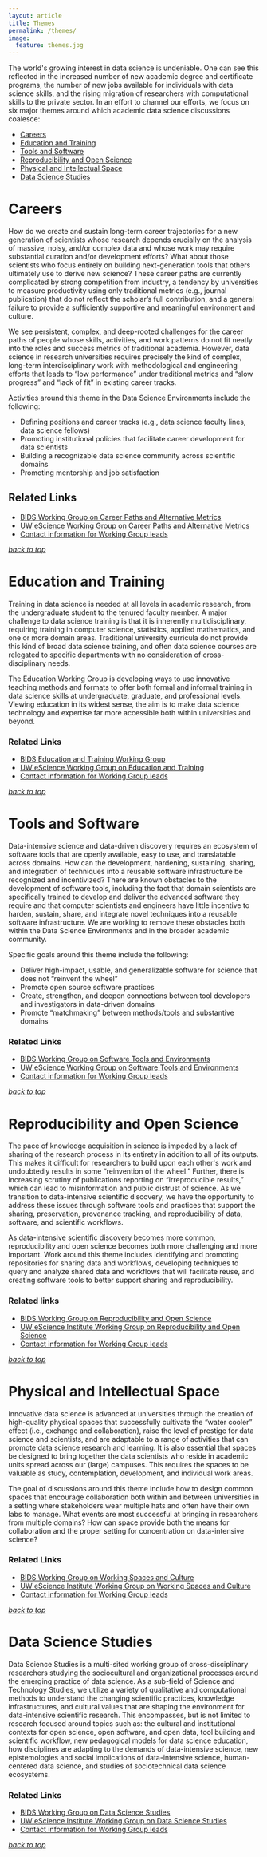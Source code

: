 ```yaml
---
layout: article
title: Themes
permalink: /themes/
image:
  feature: themes.jpg
---
```


<a name="themetop"></a>
The world's growing interest in data science is undeniable.  One can see this reflected in the increased number of new academic degree and certificate programs, the number of new jobs available for individuals with data science skills, and the rising migration of researchers with computational skills to the private sector. In an effort to channel our efforts, we focus on six major themes around which academic data science discussions coalesce: 

- [Careers](#careers)
- [Education and Training](#education)
- [Tools and Software](#tools)
- [Reproducibility and Open Science](#reproducibility)
- [Physical and Intellectual Space](#space)
- [Data Science Studies](#ethnography)

# <a name="careers"></a>Careers

How do we create and sustain long-term career trajectories for a new generation of scientists whose research depends crucially on the analysis of massive, noisy, and/or complex data and whose work may require substantial curation and/or development efforts? What about those scientists who focus entirely on building next-generation tools that others ultimately use to derive new science? These career paths are currently complicated by strong competition from industry, a tendency by universities to measure productivity using only traditional metrics (e.g., journal publication) that do not reflect the scholar’s full contribution, and a general failure to provide a sufficiently supportive and meaningful environment and culture.

We see persistent, complex, and deep-rooted challenges for the career paths of people whose skills, activities, and work patterns do not fit neatly into the roles and success metrics of traditional academia. However, data science in research universities requires precisely the kind of complex, long-term interdisciplinary work with methodological and engineering efforts that leads to “low performance” under traditional metrics and “slow progress” and “lack of fit” in existing career tracks.

Activities around this theme in the Data Science Environments include the following:

- Defining positions and career tracks (e.g., data science faculty lines, data science fellows)
- Promoting institutional policies that facilitate career development for data scientists
- Building a recognizable data science community across scientific domains 
- Promoting mentorship and job satisfaction 

## Related Links

- [BIDS Working Group on Career Paths and Alternative Metrics](http://bids.berkeley.edu/working-groups/career-paths-and-alternative-metrics)
- [UW eScience Working Group on Career Paths and Alternative Metrics](http://escience.washington.edu/about-us/working-groups/career-paths-and-alternative-metrics/)
- [Contact information for Working Group leads](/contact#wgcontacts)

_[back to top](/themes#themetop)_

# <a name="education"></a>Education and Training

Training in data science is needed at all levels in academic research, from the undergraduate student to the tenured faculty member. A major challenge to data science training is that it is inherently multidisciplinary, requiring training in computer science, statistics, applied mathematics, and one or more domain areas. Traditional university curricula do not provide this kind of broad data science training, and often data science courses are relegated to specific departments with no consideration of cross-disciplinary needs. 

The Education Working Group is developing ways to use innovative teaching methods and formats to offer both formal and informal training in data science skills at undergraduate, graduate, and professional levels. Viewing education in its widest sense, the aim is to make data science technology and expertise far more accessible both within universities and beyond.

### Related Links

- [BIDS Education and Training Working Group](http://bids.berkeley.edu/working-groups/education-and-training)
- [UW eScience Working Group on Education and Training](http://escience.washington.edu/about-us/working-groups/education-and-training/)
- [Contact information for Working Group leads](/contact#wgcontacts)


_[back to top](/themes#themetop)_

# <a name="tools"></a>Tools and Software

Data-intensive science and data-driven discovery requires an ecosystem of software tools that are openly available, easy to use, and translatable across domains. How can the development, hardening, sustaining, sharing, and integration of techniques into a reusable software infrastructure be recognized and incentivized? There are known obstacles to the development of software tools, including the fact that domain scientists are specifically trained to develop and deliver the advanced software they require and that computer scientists and engineers have little incentive to harden, sustain, share, and integrate novel techniques into a reusable software infrastructure. We are working to remove these obstacles both within the Data Science Environments and in the broader academic community.

Specific goals around this theme include the following: 

- Deliver high-impact, usable, and generalizable software for science that does not “reinvent the wheel”
- Promote open source software practices
- Create, strengthen, and deepen connections between tool developers and investigators in data-driven domains
- Promote “matchmaking” between methods/tools and substantive domains

### Related Links

- [BIDS Working Group on Software Tools and Environments](http://bids.berkeley.edu/working-groups/software-tools-and-environments)
- [UW eScience Working Group on Software Tools and Environments](http://escience.washington.edu/about-us/working-groups/software-tools-environments-and-support/)
- [Contact information for Working Group leads](/contact#wgcontacts)


_[back to top](/themes#themetop)_

# <a name="reproducibility"></a>Reproducibility and Open Science

The pace of knowledge acquisition in science is impeded by a lack of sharing of the research process in its entirety in addition to all of its outputs. This makes it difficult for researchers to build upon each other's work and undoubtedly results in some “reinvention of the wheel.” Further, there is increasing scrutiny of publications reporting on “irreproducible results,” which can lead to misinformation and public distrust of science. As we transition to data-intensive scientific discovery, we have the opportunity to address these issues through software tools and practices that support the sharing, preservation, provenance tracking, and reproducibility of data, software, and scientific workflows.

As data-intensive scientific discovery becomes more common, reproducibility and open science becomes both more challenging and more important. Work around this theme includes identifying and promoting repositories for sharing data and workflows, developing techniques to query and analyze shared data and workflows that will facilitate reuse, and creating software tools to better support sharing and reproducibility. 

### Related links

- [BIDS Working Group on Reproducibility and Open Science](http://bids.berkeley.edu/working-groups/reproducibility-and-open-science)
- [UW eScience Institute Working Group on Reproducibility and Open Science](hhttp://escience.washington.edu/about-us/working-groups/reproducibility-and-open-science/)
- [Contact information for Working Group leads](/contact#wgcontacts)


_[back to top](/themes#themetop)_

# <a name="space"></a>Physical and Intellectual Space

Innovative data science is advanced at universities through the creation of high-quality physical spaces that successfully cultivate the “water cooler” effect (i.e., exchange and collaboration), raise the level of prestige for data science and scientists, and are adaptable to a range of activities that can promote data science research and learning. It is also essential that spaces be designed to bring together the data scientists who reside in academic units spread across our (large) campuses. This requires the spaces to be valuable as study, contemplation, development, and individual work areas.

The goal of discussions around this theme include how to design common spaces that encourage collaboration both within and between universities in a setting where stakeholders wear multiple hats and often have their own labs to manage. What events are most successful at bringing in researchers from multiple domains? How can space provide both the means for collaboration and the proper setting for concentration on data-intensive science?

### Related Links

- [BIDS Working Group on Working Spaces and Culture](http://bids.berkeley.edu/working-groups/working-spaces-and-culture)
- [UW eScience Institute Working Group on Working Spaces and Culture](http://escience.washington.edu/about-us/working-groups/working-spaces-and-culture/)
- [Contact information for Working Group leads](/contact#wgcontacts)


_[back to top](/themes#themetop)_

# <a name="ethnography"></a>Data Science Studies

Data Science Studies is a multi-sited working group of cross-disciplinary researchers studying the sociocultural and organizational processes around the emerging practice of data science. As a sub-field of Science and Technology Studies, we utilize a variety of qualitative and computational methods to understand the changing scientific practices, knowledge infrastructures, and cultural values that are shaping the environment for data-intensive scientific research. This encompasses, but is not limited to research focused around topics such as: the cultural and institutional contexts for open science, open software, and open data, tool building and scientific workflow, new pedagogical models for data science education, how disciplines are adapting to the demands of data-intensive science, new epistemologies and social implications of data-intensive science, human-centered data science, and studies of sociotechnical
data science ecosystems.  

### Related Links

- [BIDS Working Group on Data Science Studies](http://bids.berkeley.edu/working-groups/ethnography-and-evaluation)
- [UW eScience Institute Working Group on Data Science Studies](http://escience.washington.edu/about-us/working-groups/uw-data-science-studies/)
- [Contact information for Working Group leads](/contact#wgcontacts)


_[back to top](/themes#themetop)_

